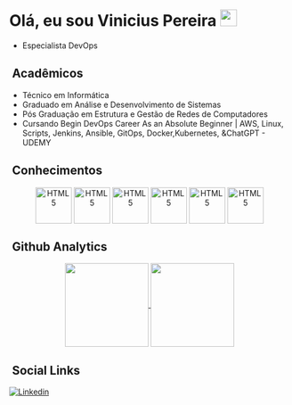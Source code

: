 <h1> Olá, eu sou Vinicius Pereira <img src="https://raw.githubusercontent.com/kaueMarques/kaueMarques/master/hi.gif" width="30px"></h1> 

- Especialista DevOps

## &nbsp;Acadêmicos

- Técnico em Informática
- Graduado em Análise e Desenvolvimento de Sistemas
- Pós Graduação em Estrutura e Gestão de Redes de Computadores
- Cursando Begin DevOps Career As an Absolute Beginner | AWS, Linux, Scripts, Jenkins, Ansible, GitOps, Docker,Kubernetes, &ChatGPT - UDEMY

## &nbsp;Conhecimentos
<p align="center">
  <img align="center" alt="HTML5" src="https://static-00.iconduck.com/assets.00/vagrant-icon-1981x2048-m89lsyi5.png" height="65">
  <img align="center" alt="HTML5" src="https://static-00.iconduck.com/assets.00/ubuntu-plain-wordmark-icon-252x256-omyrtk38.png" height="65">
  <img align="center" alt="HTML5" src="https://hermes.dio.me/tracks/6bb40420-5f89-4902-8df7-3399674d9d84.png" height="65">
  <img align="center" alt="HTML5" src="https://hermes.dio.me/tracks/6bb40420-5f89-4902-8df7-3399674d9d84.png" height="65">
  <img align="center" alt="HTML5" src="https://hermes.dio.me/tracks/6bb40420-5f89-4902-8df7-3399674d9d84.png" height="65">
  <img align="center" alt="HTML5" src="https://hermes.dio.me/tracks/6bb40420-5f89-4902-8df7-3399674d9d84.png" height="65">
</p>

## &nbsp;Github Analytics
<p align="center"> 
  <a href="https://github.com/viniciuspereirx/github-readme-stats">
    <img height=150 align="center" src="https://github-readme-stats.vercel.app/api?username=viniciuspereirx&theme=bear" />
  </a>
  <a href="https://github.com/viniciuspereirx/convoychat">
    <img height=150 align="center" src="https://github-readme-stats.vercel.app/api/top-langs?username=viniciuspereirx&theme=bear&layout=compact&langs_count=8&card_width=320" />
  </a>
</p>

## &nbsp;Social Links
[![Linkedin](https://img.shields.io/badge/LinkedIn-0077B5?style=for-the-badge&logo=linkedin&logoColor=white)](https://www.linkedin.com/in/viniciuspereiradev/)


